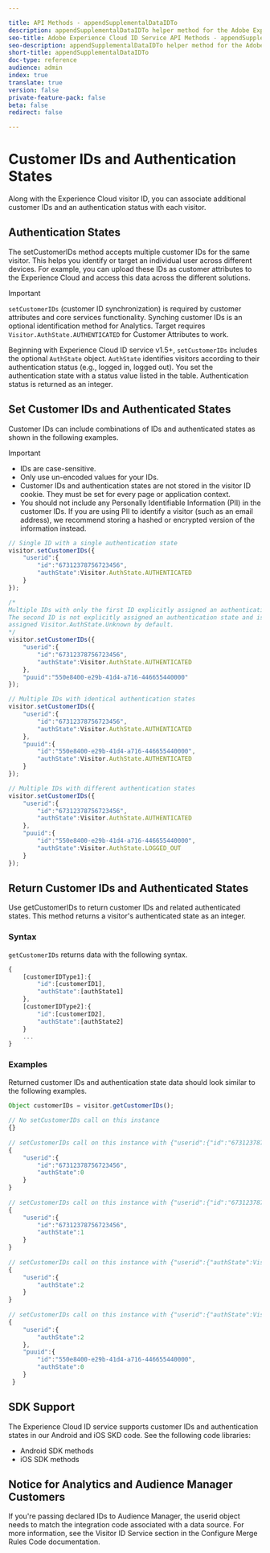 ```yaml
---

title: API Methods - appendSupplementalDataIDTo
description: appendSupplementalDataIDTo helper method for the Adobe Experience Cloud ID Service API
seo-title: Adobe Experience Cloud ID Service API Methods - appendSupplementalDataIDTo
seo-description: appendSupplementalDataIDTo helper method for the Adobe Experience Cloud ID Service API
short-title: appendSupplementalDataIDTo
doc-type: reference
audience: admin
index: true
translate: true
version: false
private-feature-pack: false
beta: false
redirect: false

---
```


<!--Meta Data Values

**Required Meta for search optimization and page data**

title: free text string

description: free text string

seo-title: free text string

seo-description: free text string

**Optional Meta for extended capabilities**

audience:
all (default), admin, developer, end-user
 
index: true (default), false
 
translate:
true (default), false
 
doc-type:
reference (default), tutorials

version:
false (default), Classic, Standard, 6.5, 6.4, 6.3, 6.2
 
private-feature-pack:
false (default), true
 
beta:
false (default), true
 
redirect:
false (default), pathname
-->

# Customer IDs and Authentication States

Along with the Experience Cloud visitor ID, you can associate additional customer IDs and an authentication status with each visitor.

## Authentication States
The setCustomerIDs method accepts multiple customer IDs for the same visitor. This helps you identify or target an individual user across different devices. For example, you can upload these IDs as customer attributes to the Experience Cloud and access this data across the different solutions.

>[!IMPORTANT]
>
>`setCustomerIDs` (customer ID synchronization) is required by customer attributes and core services functionality. Synching customer IDs is an optional identification method for Analytics. Target requires `Visitor.AuthState.AUTHENTICATED` for Customer Attributes to work.

Beginning with Experience Cloud ID service v1.5+, `setCustomerIDs` includes the optional `AuthState` object. `AuthState` identifies visitors according to their authentication status (e.g., logged in, logged out). You set the authentication state with a status value listed in the table. Authentication status is returned as an integer.

## Set Customer IDs and Authenticated States
Customer IDs can include combinations of IDs and authenticated states as shown in the following examples.

>[!IMPORTANT]
>
>+ IDs are case-sensitive.
>+ Only use un-encoded values for your IDs.
>+ Customer IDs and authentication states are not stored in the visitor ID cookie. They must be set for every page or application context.
>+ You should not include any Personally Identifiable Information (PII) in the customer IDs. If you are using PII to identify a visitor (such as an email address), we recommend storing a hashed or encrypted version of the information instead.

```javascript
// Single ID with a single authentication state
visitor.setCustomerIDs({
    "userid":{
        "id":"67312378756723456",
        "authState":Visitor.AuthState.AUTHENTICATED
    }
});

/* 
Multiple IDs with only the first ID explicitly assigned an authentication state.
The second ID is not explicitly assigned an authentication state and is implicitly
assigned Visitor.AuthState.Unknown by default.
*/
visitor.setCustomerIDs({
    "userid":{
        "id":"67312378756723456",
        "authState":Visitor.AuthState.AUTHENTICATED
    },
    "puuid":"550e8400-e29b-41d4-a716-446655440000"
});

// Multiple IDs with identical authentication states
visitor.setCustomerIDs({
    "userid":{
        "id":"67312378756723456",
        "authState":Visitor.AuthState.AUTHENTICATED
    },
    "puuid":{
        "id":"550e8400-e29b-41d4-a716-446655440000",
        "authState":Visitor.AuthState.AUTHENTICATED
    }
});

// Multiple IDs with different authentication states
visitor.setCustomerIDs({
    "userid":{
        "id":"67312378756723456",
        "authState":Visitor.AuthState.AUTHENTICATED
    },
    "puuid":{
        "id":"550e8400-e29b-41d4-a716-446655440000",
        "authState":Visitor.AuthState.LOGGED_OUT
    }
});
```

## Return Customer IDs and Authenticated States

Use getCustomerIDs to return customer IDs and related authenticated states. This method returns a visitor's authenticated state as an integer.

### Syntax

`getCustomerIDs` returns data with the following syntax.

```javascript
{
    [customerIDType1]:{
        "id":[customerID1],
        "authState":[authState1]
    },
    [customerIDType2]:{
        "id":[customerID2],
        "authState":[authState2]
    }
    ...
}
```

### Examples

Returned customer IDs and authentication state data should look similar to the following examples.

```javascript
Object customerIDs = visitor.getCustomerIDs();
 
// No setCustomerIDs call on this instance
{}
 
// setCustomerIDs call on this instance with {"userid":{"id":"67312378756723456"}}
{
    "userid":{
        "id":"67312378756723456",
        "authState":0
    }
}
 
// setCustomerIDs call on this instance with {"userid":{"id":"67312378756723456","authState":Visitor.AuthState.AUTHENTICATED}}
{
    "userid":{
        "id":"67312378756723456",
        "authState":1
    }
}
 
// setCustomerIDs call on this instance with {"userid":{"authState":Visitor.AuthState.LOGGED_OUT}}
{
    "userid":{
        "authState":2
    }
}
 
// setCustomerIDs call on this instance with {"userid":{"authState":Visitor.AuthState.LOGGED_OUT},"puuid":{"id":"550e8400-e29b-41d4-a716-446655440000"}}
{
    "userid":{
        "authState":2
    },
    "puuid":{
        "id":"550e8400-e29b-41d4-a716-446655440000",
        "authState":0
    }
 }
```

## SDK Support
The Experience Cloud ID service supports customer IDs and authentication states in our Android and iOS SKD code. See the following code libraries:

+ Android SDK methods
+ iOS SDK methods

## Notice for Analytics and Audience Manager Customers
If you're passing declared IDs to Audience Manager, the userid object needs to match the integration code associated with a data source. For more information, see the Visitor ID Service section in the Configure Merge Rules Code documentation.
